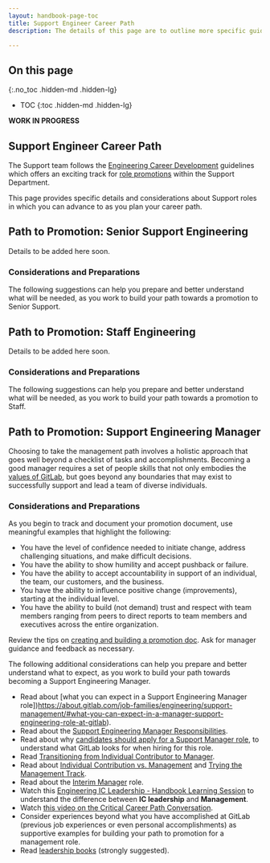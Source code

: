```yaml
---
layout: handbook-page-toc
title: Support Engineer Career Path
description: The details of this page are to outline more specific guidance around promotions for Support team members.

---
```


## On this page
{:.no_toc .hidden-md .hidden-lg}

- TOC
{:toc .hidden-md .hidden-lg}

**WORK IN PROGRESS**

## Support Engineer Career Path
The Support team follows the [Engineering Career Development](https://about.gitlab.com/handbook/engineering/career-development/) guidelines which offers an exciting track for [role promotions](https://about.gitlab.com/handbook/engineering/career-development/#support-department) within the Support Department. 

This page provides specific details and considerations about Support roles in which you can advance to as you plan your career path.

## Path to Promotion: Senior Support Engineering
Details to be added here soon.

### Considerations and Preparations
The following suggestions can help you prepare and better understand what will be needed, as you work to build your path towards a promotion to Senior Support.

## Path to Promotion: Staff Engineering
Details to be added here soon.

### Considerations and Preparations
The following suggestions can help you prepare and better understand what will be needed, as you work to build your path towards a promotion to Staff.

## Path to Promotion: Support Engineering Manager
Choosing to take the management path involves a holistic approach that goes well beyond a checklist of tasks and accomplishments. Becoming a good manager requires a set of people skills that not only embodies the [values of GitLab](https://about.gitlab.com/handbook/values/), but goes beyond any boundaries that may exist to successfully support and lead a team of diverse individuals.

### Considerations and Preparations
As you begin to track and document your promotion document, use meaningful examples that highlight the following:
- You have the level of confidence needed to initiate change, address challenging situations, and make difficult decisions.
- You have the ability to show humility and accept pushback or failure.
- You have the ability to accept accountability in support of an individual, the team, our customers, and the business.
- You have the ability to influence positive change (improvements), starting at the individual level.
- You have the ability to build (not demand) trust and respect with team members ranging from peers to direct reports to team members and executives across the entire organization.

Review the tips on [creating and building a promotion doc](https://about.gitlab.com/handbook/people-group/promotions-transfers/#creating-a-promotion-or-compensation-change-document). Ask for manager guidance and feedback as necessary.

The following additional considerations can help you prepare and better understand what to expect, as you work to build your path towards becoming a Support Engineering Manager.

- Read about [what you can expect in a Support Engineering Manager role])https://about.gitlab.com/job-families/engineering/support-management/#what-you-can-expect-in-a-manager-support-engineering-role-at-gitlab).
- Read about the [Support Engineering Manager Responsibilities](https://about.gitlab.com/handbook/support/managers/manager-responsibilities.html).
- Read about why [candidates should apply for a Support Manager role](https://about.gitlab.com/job-families/engineering/support-management/#you-should-apply-if), to understand what GitLab looks for when hiring for this role.
- Read [Transitioning from Individual Contributor to Manager](https://about.gitlab.com/handbook/engineering/development/dev/create/engineers/training/ic-to-manager/).
- Read about [Individual Contribution vs. Management](https://about.gitlab.com/handbook/engineering/career-development/#individual-contribution-vs-management) and [Trying the Management Track](https://about.gitlab.com/handbook/engineering/career-development/#trying-the-management-track).
- Read about the [Interim Manager](https://about.gitlab.com/handbook/engineering/career-development/#interim-manager) role.
- Watch this [Engineering IC Leadership - Handbook Learning Session](https://www.youtube.com/watch?v=OXBwtaZ9edQ) to understand the difference between **IC leadership** and **Management**.
- Watch [this video on the Critical Career Path Conversation](https://www.youtube.com/watch?v=hMz6QDURQOM&list=PLBzScQzZ83I8H8_0Qete6Bs5EcW3p0kZF&index=7).
- Consider experiences beyond what you have accomplished at GitLab (previous job experiences or even personal accomplishments) as supportive examples for building your path to promotion for a management role.
- Read [leadership books](https://about.gitlab.com/handbook/leadership/#books) (strongly suggested).
